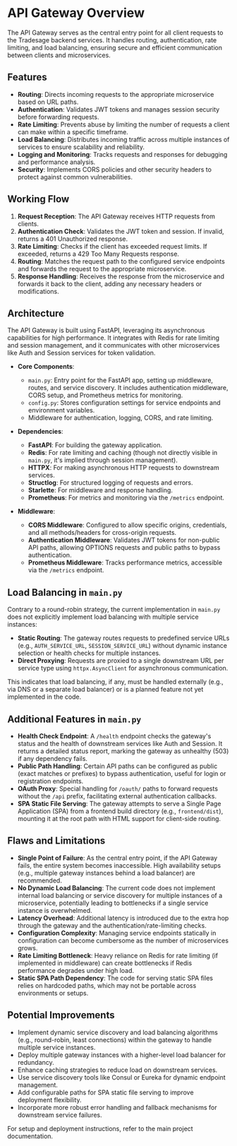 # API Gateway Overview

The API Gateway serves as the central entry point for all client requests to the Tradesage backend services. It handles routing, authentication, rate limiting, and load balancing, ensuring secure and efficient communication between clients and microservices.

## Features

- **Routing**: Directs incoming requests to the appropriate microservice based on URL paths.
- **Authentication**: Validates JWT tokens and manages session security before forwarding requests.
- **Rate Limiting**: Prevents abuse by limiting the number of requests a client can make within a specific timeframe.
- **Load Balancing**: Distributes incoming traffic across multiple instances of services to ensure scalability and reliability.
- **Logging and Monitoring**: Tracks requests and responses for debugging and performance analysis.
- **Security**: Implements CORS policies and other security headers to protect against common vulnerabilities.

## Working Flow

1. **Request Reception**: The API Gateway receives HTTP requests from clients.
2. **Authentication Check**: Validates the JWT token and session. If invalid, returns a 401 Unauthorized response.
3. **Rate Limiting**: Checks if the client has exceeded request limits. If exceeded, returns a 429 Too Many Requests response.
4. **Routing**: Matches the request path to the configured service endpoints and forwards the request to the appropriate microservice.
5. **Response Handling**: Receives the response from the microservice and forwards it back to the client, adding any necessary headers or modifications.

## Architecture

The API Gateway is built using FastAPI, leveraging its asynchronous capabilities for high performance. It integrates with Redis for rate limiting and session management, and it communicates with other microservices like Auth and Session services for token validation.

- **Core Components**:
  - `main.py`: Entry point for the FastAPI app, setting up middleware, routes, and service discovery. It includes authentication middleware, CORS setup, and Prometheus metrics for monitoring.
  - `config.py`: Stores configuration settings for service endpoints and environment variables.
  - Middleware for authentication, logging, CORS, and rate limiting.

- **Dependencies**:
  - **FastAPI**: For building the gateway application.
  - **Redis**: For rate limiting and caching (though not directly visible in `main.py`, it's implied through session management).
  - **HTTPX**: For making asynchronous HTTP requests to downstream services.
  - **Structlog**: For structured logging of requests and errors.
  - **Starlette**: For middleware and response handling.
  - **Prometheus**: For metrics and monitoring via the `/metrics` endpoint.

- **Middleware**:
  - **CORS Middleware**: Configured to allow specific origins, credentials, and all methods/headers for cross-origin requests.
  - **Authentication Middleware**: Validates JWT tokens for non-public API paths, allowing OPTIONS requests and public paths to bypass authentication.
  - **Prometheus Middleware**: Tracks performance metrics, accessible via the `/metrics` endpoint.

## Load Balancing in `main.py`

Contrary to a round-robin strategy, the current implementation in `main.py` does not explicitly implement load balancing with multiple service instances:

- **Static Routing**: The gateway routes requests to predefined service URLs (e.g., `AUTH_SERVICE_URL`, `SESSION_SERVICE_URL`) without dynamic instance selection or health checks for multiple instances.
- **Direct Proxying**: Requests are proxied to a single downstream URL per service type using `httpx.AsyncClient` for asynchronous communication.

This indicates that load balancing, if any, must be handled externally (e.g., via DNS or a separate load balancer) or is a planned feature not yet implemented in the code.

## Additional Features in `main.py`

- **Health Check Endpoint**: A `/health` endpoint checks the gateway's status and the health of downstream services like Auth and Session. It returns a detailed status report, marking the gateway as unhealthy (503) if any dependency fails.
- **Public Path Handling**: Certain API paths can be configured as public (exact matches or prefixes) to bypass authentication, useful for login or registration endpoints.
- **OAuth Proxy**: Special handling for `/oauth/` paths to forward requests without the `/api` prefix, facilitating external authentication callbacks.
- **SPA Static File Serving**: The gateway attempts to serve a Single Page Application (SPA) from a frontend build directory (e.g., `frontend/dist`), mounting it at the root path with HTML support for client-side routing.

## Flaws and Limitations

- **Single Point of Failure**: As the central entry point, if the API Gateway fails, the entire system becomes inaccessible. High availability setups (e.g., multiple gateway instances behind a load balancer) are recommended.
- **No Dynamic Load Balancing**: The current code does not implement internal load balancing or service discovery for multiple instances of a microservice, potentially leading to bottlenecks if a single service instance is overwhelmed.
- **Latency Overhead**: Additional latency is introduced due to the extra hop through the gateway and the authentication/rate-limiting checks.
- **Configuration Complexity**: Managing service endpoints statically in configuration can become cumbersome as the number of microservices grows.
- **Rate Limiting Bottleneck**: Heavy reliance on Redis for rate limiting (if implemented in middleware) can create bottlenecks if Redis performance degrades under high load.
- **Static SPA Path Dependency**: The code for serving static SPA files relies on hardcoded paths, which may not be portable across environments or setups.

## Potential Improvements

- Implement dynamic service discovery and load balancing algorithms (e.g., round-robin, least connections) within the gateway to handle multiple service instances.
- Deploy multiple gateway instances with a higher-level load balancer for redundancy.
- Enhance caching strategies to reduce load on downstream services.
- Use service discovery tools like Consul or Eureka for dynamic endpoint management.
- Add configurable paths for SPA static file serving to improve deployment flexibility.
- Incorporate more robust error handling and fallback mechanisms for downstream service failures.

For setup and deployment instructions, refer to the main project documentation.